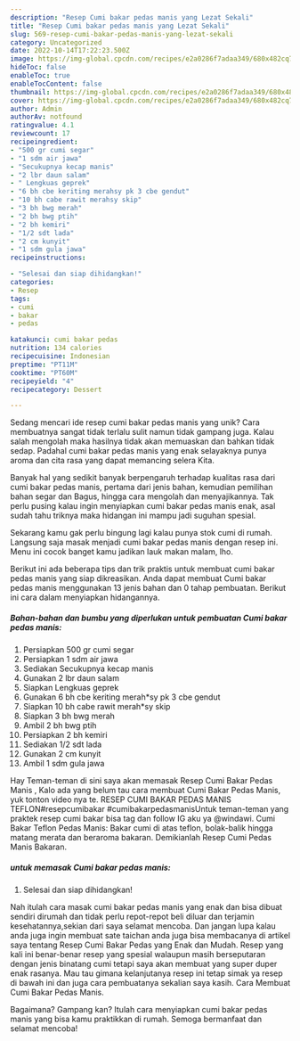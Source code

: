 ```yaml
---
description: "Resep Cumi bakar pedas manis yang Lezat Sekali"
title: "Resep Cumi bakar pedas manis yang Lezat Sekali"
slug: 569-resep-cumi-bakar-pedas-manis-yang-lezat-sekali
category: Uncategorized
date: 2022-10-14T17:22:23.500Z
image: https://img-global.cpcdn.com/recipes/e2a0286f7adaa349/680x482cq70/cumi-bakar-pedas-manis-foto-resep-utama.jpg
hideToc: false
enableToc: true
enableTocContent: false
thumbnail: https://img-global.cpcdn.com/recipes/e2a0286f7adaa349/680x482cq70/cumi-bakar-pedas-manis-foto-resep-utama.jpg
cover: https://img-global.cpcdn.com/recipes/e2a0286f7adaa349/680x482cq70/cumi-bakar-pedas-manis-foto-resep-utama.jpg
author: Admin
authorAv: notfound
ratingvalue: 4.1
reviewcount: 17
recipeingredient:
- "500 gr cumi segar"
- "1 sdm air jawa"
- "Secukupnya kecap manis"
- "2 lbr daun salam"
- " Lengkuas geprek"
- "6 bh cbe keriting merahsy pk 3 cbe gendut"
- "10 bh cabe rawit merahsy skip"
- "3 bh bwg merah"
- "2 bh bwg ptih"
- "2 bh kemiri"
- "1/2 sdt lada"
- "2 cm kunyit"
- "1 sdm gula jawa"
recipeinstructions:

- "Selesai dan siap dihidangkan!"
categories:
- Resep
tags:
- cumi
- bakar
- pedas

katakunci: cumi bakar pedas 
nutrition: 134 calories
recipecuisine: Indonesian
preptime: "PT11M"
cooktime: "PT60M"
recipeyield: "4"
recipecategory: Dessert

---
```





Sedang mencari ide resep cumi bakar pedas manis yang unik? Cara membuatnya sangat tidak terlalu sulit namun tidak gampang juga. Kalau salah mengolah maka hasilnya tidak akan memuaskan dan bahkan tidak sedap. Padahal cumi bakar pedas manis yang enak selayaknya punya aroma dan cita rasa yang dapat memancing selera Kita.





Banyak hal yang sedikit banyak berpengaruh terhadap kualitas rasa dari cumi bakar pedas manis, pertama dari jenis bahan, kemudian pemilihan bahan segar dan Bagus, hingga cara mengolah dan menyajikannya. Tak perlu pusing kalau ingin menyiapkan cumi bakar pedas manis enak,      asal sudah tahu triknya maka hidangan ini mampu jadi suguhan spesial.














Sekarang kamu gak perlu bingung lagi kalau punya stok cumi di rumah. Langsung saja masak menjadi cumi bakar pedas manis dengan resep ini. Menu ini cocok banget kamu jadikan lauk makan malam, lho.






Berikut ini ada beberapa tips dan trik praktis untuk membuat cumi bakar pedas manis yang siap dikreasikan. Anda dapat membuat Cumi bakar pedas manis menggunakan 13 jenis bahan dan 0 tahap pembuatan. Berikut ini cara dalam menyiapkan hidangannya.

<!--inarticleads1-->

##### Bahan-bahan dan bumbu yang diperlukan untuk pembuatan Cumi bakar pedas manis:

1. Persiapkan 500 gr cumi segar
1. Persiapkan 1 sdm air jawa
1. Sediakan Secukupnya kecap manis
1. Gunakan 2 lbr daun salam
1. Siapkan  Lengkuas geprek
1. Gunakan 6 bh cbe keriting merah*sy pk 3 cbe gendut
1. Siapkan 10 bh cabe rawit merah*sy skip
1. Siapkan 3 bh bwg merah
1. Ambil 2 bh bwg ptih
1. Persiapkan 2 bh kemiri
1. Sediakan 1/2 sdt lada
1. Gunakan 2 cm kunyit
1. Ambil 1 sdm gula jawa


Hay Teman-teman di sini saya akan memasak Resep Cumi Bakar Pedas Manis , Kalo ada yang belum tau cara membuat Cumi Bakar Pedas Manis, yuk tonton video nya te. RESEP CUMI BAKAR PEDAS MANIS TEFLON#resepcumibakar #cumibakarpedasmanisUntuk teman-teman yang praktek resep cumi bakar bisa tag dan follow IG aku ya @windawi. Cumi Bakar Teflon Pedas Manis: Bakar cumi di atas teflon, bolak-balik hingga matang merata dan beraroma bakaran. Demikianlah Resep Cumi Pedas Manis Bakaran. 

<!--inarticleads2-->

#####  untuk memasak Cumi bakar pedas manis:


1. Selesai dan siap dihidangkan!

Nah itulah cara masak cumi bakar pedas manis yang enak dan bisa dibuat sendiri dirumah dan tidak perlu repot-repot beli diluar dan terjamin kesehatannya,sekian dari saya selamat mencoba. Dan jangan lupa kalau anda juga ingin membuat sate taichan anda juga bisa membacanya di artikel saya tentang Resep Cumi Bakar Pedas yang Enak dan Mudah. Resep yang kali ini benar-benar resep yang spesial walaupun masih berseputaran dengan jenis binatang cumi tetapi saya akan membuat yang super duper enak rasanya. Mau tau gimana kelanjutanya resep ini tetap simak ya resep di bawah ini dan juga cara pembuatanya sekalian saya kasih. Cara Membuat Cumi Bakar Pedas Manis. 

Bagaimana? Gampang kan? Itulah cara menyiapkan cumi bakar pedas manis yang bisa kamu praktikkan di rumah. Semoga bermanfaat dan selamat mencoba!
